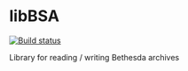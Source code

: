 # libBSA
[![Build status](https://ci.appveyor.com/api/projects/status/6n0yiysi0fillva6?svg=true)](https://ci.appveyor.com/project/niveuseverto/libbsa)

Library for reading / writing Bethesda archives
